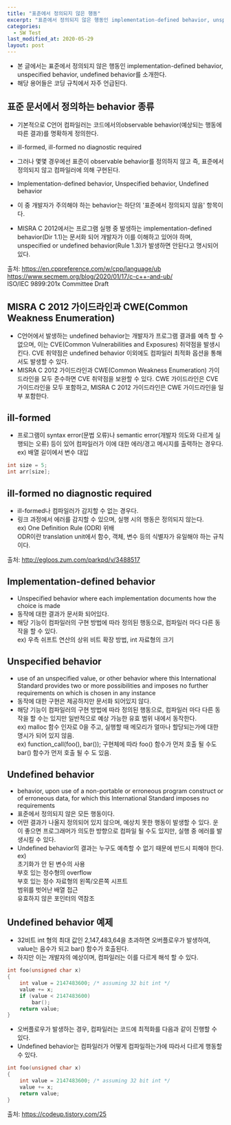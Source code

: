 ```yaml
---
title: "표준에서 정의되지 않은 행동"
excerpt: "표준에서 정의되지 않은 행동인 implementation-defined behavior, unspecified behavior, undefined behavior를 소개한다"
categories:
  - SW Test
last_modified_at: 2020-05-29
layout: post
---
```

- 본 글에서는 표준에서 정의되지 않은 행동인 implementation-defined behavior, unspecified behavior, undefined behavior를 소개한다. 
- 해당 용어들은 코딩 규칙에서 자주 언급된다.



## 표준 문서에서 정의하는 behavior 종류
- 기본적으로 C언어 컴파일러는 코드에서의observable behavior(예상되는 행동에 따른 결과)를 명확하게 정의한다. 
- ill-formed, ill-formed no diagnostic required

- 그러나 몇몇 경우에선 표준이 observable behavior를 정의하지 않고 즉, 표준에서 정의되지 않고 컴파일러에 의해 구현된다. 
- Implementation-defined behavior, Unspecified behavior, Undefined behavior

- 이 중 개발자가 주의해야 하는 behavior는 하단의 '표준에서 정의되지 않음' 항목이다. 
- MISRA C 2012에서는 프로그램 실행 중 발생하는 implementation-defined behavior(Dir 1.1)는 문서화 되어 개발자가 이를 이해하고 있어야 하며, unspecified or undefined behavior(Rule 1.3)가 발생하면 안된다고 명시되어 있다.

출처: <https://en.cppreference.com/w/cpp/language/ub> <br>
<https://www.secmem.org/blog/2020/01/17/c-c++-and-ub/> <br>
ISO/IEC 9899:201x Committee Draft



## MISRA C 2012 가이드라인과 CWE(Common Weakness Enumeration)
- C언어에서 발생하는 undefined behavior는 개발자가 프로그램 결과를 예측 할 수 없으며, 이는 CVE(Common Vulnerabilities and Exposures) 취약점을 발생시킨다. CVE 취약점은 undefined behavior 이외에도 컴파일러 최적화 옵션을 통해서도 발생할 수 있다.
- MISRA C 2012 가이드라인과 CWE(Common Weakness Enumeration) 가이드라인을 모두  준수하면 CVE 취약점을 보완할 수 있다. CWE 가이드라인은 CVE 가이드라인을 모두 포함하고, MISRA C 2012 가이드라인은 CWE 가이드라인을 일부 포함한다.



## ill-formed
- 프로그램이 syntax error(문법 오류)나 semantic error(개발자 의도와 다르게 실행되는 오류) 등이 있어 컴파일러가 이에 대한 에러/경고 메시지를 출력하는 경우다. <br>
ex) 배열 길이에서 변수 대입

```c
int size = 5;
int arr[size];
```



## ill-formed no diagnostic required
- ill-formed나 컴파일러가 감지할 수 없는 경우다.
- 링크 과정에서 에러를 감지할 수 있으며, 실행 시의 행동은 정의되지 않는다. <br>
ex) One Definition Rule (ODR) 위배 <br>
ODR이란 translation unit에서 함수, 객체, 변수 등의 식별자가 유일해야 하는 규칙이다.

출처: <http://egloos.zum.com/parkpd/v/3488517>



## Implementation-defined behavior
- Unspecified behavior where each implementation documents how the choice is made
- 동작에 대한 결과가 문서화 되어있다.
- 해당 기능이 컴파일러의 구현 방법에 따라 정의된 행동으로, 컴파일러 마다 다른 동작을 할 수 있다.<br>
ex) 우측 쉬프트 연산의 상위 비트 확장 방법, int 자료형의 크기



## Unspecified behavior
- use of an unspecified value, or other behavior where this International Standard provides two or more possibilities and imposes no further requirements on which is chosen in any instance
- 동작에 대한 구현은 제공하지만 문서화 되어있지 않다.
- 해당 기능이 컴파일러의 구현 방법에 따라 정의된 행동으로, 컴파일러 마다 다른 동작을 할 수는 있지만 일반적으로 예상 가능한 유효 범위 내에서 동작한다.<br>
ex) malloc 함수 인자로 0을 주고, 실행할 때 메모리가 얼마나 할당되는가에 대한 명시가 되어 있지 않음. <br>
ex) function_call(foo(), bar()); 구현체에 따라 foo() 함수가 먼저 호출 될 수도 bar() 함수가 먼저 호출 될 수 도 있음.



## Undefined behavior
- behavior, upon use of a non-portable or erroneous program construct or of erroneous data, for which this International Standard imposes no requirements
- 표준에서 정의되지 않은 모든 행동이다.
- 어떤 결과가 나올지 정의되어 있지 않으며, 예상치 못한 행동이 발생할 수 있다. 운이 좋으면 프로그래머가 의도한 방향으로 컴파일 될 수도 있지만, 실행 중 에러를 발생시킬 수 있다.
- Undefined behavior의 결과는 누구도 예측할 수 없기 때문에 반드시 피해야 한다. <br>
ex) <br>
초기화가 안 된 변수의 사용 <br>
부호 있는 정수형의 overflow <br>
부호 있는 정수 자료형의 왼쪽/오른쪽 시프트 <br>
범위를 벗어난 배열 접근 <br>
유효하지 않은 포인터의 역참조



## Undefined behavior 예제
- 32비트 int 형의 최대 값인 2,147,483,64을 초과하면 오버플로우가 발생하여, value는 음수가 되고 bar() 함수가 호출된다.
- 하지만 이는 개발자의 예상이며, 컴파일러는 이를 다르게 해석 할 수 있다.

```c
int foo(unsigned char x)
{
    int value = 2147483600; /* assuming 32 bit int */
    value += x;
    if (value < 2147483600)
        bar();
    return value;
}
```

- 오버플로우가 발생하는 경우, 컴파일러는 코드에 최적화를 다음과 같이 진행할 수 있다.
- Undefined behavior는 컴파일러가 어떻게 컴파일하는가에 따라서 다르게 행동할 수 있다.

```c
int foo(unsigned char x)
{
    int value = 2147483600; /* assuming 32 bit int */
    value += x;
    return value;
}
```

출처: <https://codeup.tistory.com/25>